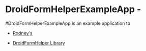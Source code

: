 DroidFormHelperExampleApp -
===============


#DroidFormHelperExampleApp is an example application to  
- [Rodney's](https://github.com/RbkGh)

- [DroidFormHelper Library](https://github.com/RbkGh/FormHelper.git)
